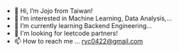 - 👋 Hi, I’m Jojo from Taiwan!
- 👀 I’m interested in Machine Learning, Data Analysis,...
- 🌱 I’m currently learning Backend Engineering...
- 💞️ I'm looking for leetcode partners!
- 📫 How to reach me ... ryc0422@gmail.com

<!---
ryc0422/ryc0422 is a ✨ special ✨ repository because its `README.md` (this file) appears on your GitHub profile.
You can click the Preview link to take a look at your changes.
--->
